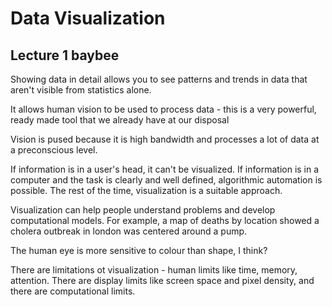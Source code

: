 # Data Visualization
## Lecture 1 baybee

Showing data in detail allows you to see patterns and trends in data that aren't visible from statistics alone.

It allows human vision to be used to process data - this is a very powerful, ready made tool that we already have at our disposal

Vision is pused because it is high bandwidth and processes a lot of data at a preconscious level.

If information is in a user's head, it can't be visualized. If information is in a computer and the task is clearly and well defined, algorithmic automation is possible. The rest of the time, visualization is a suitable approach.

Visualization can help people understand problems and develop computational models. For example, a map of deaths by location showed a cholera outbreak in london was centered around a pump.

The human eye is more sensitive to colour than shape, I think?

There are limitations ot visualization - human limits like time, memory, attention. There are display limits like screen space and pixel density, and there are computational limits.